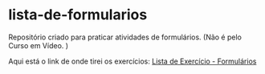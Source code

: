 # lista-de-formularios
 Repositório criado para praticar atividades de formulários. (Não é pelo Curso em Vídeo. )


Aqui está o link de onde tirei os exercícios: <a href="http://www.regilan.com.br/wp-content/uploads/2014/10/Lista-De-Exercicios-07-Formularios.pdf" target="_blank">Lista de Exercício - Formulários</a>